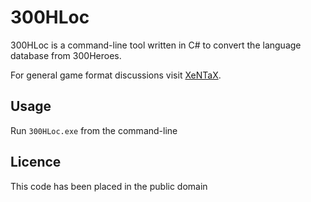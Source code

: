 # 300HLoc

300HLoc is a command-line tool written in C# to convert the language database from 300Heroes.

For general game format discussions visit [XeNTaX][1].


## Usage

Run `300HLoc.exe` from the command-line


## Licence

This code has been placed in the public domain

[1]:http://forum.xentax.com/viewforum.php?f=10
